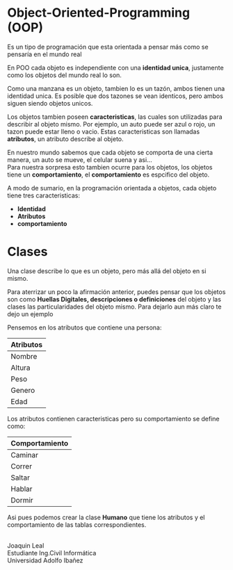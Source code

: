 # Object-Oriented-Programming (OOP)

Es un tipo de programación que esta orientada a pensar más como se pensaría en el mundo real

En POO cada objeto es independiente con una **identidad unica**, justamente como los objetos del mundo real lo son.

Como una manzana es un objeto, tambien lo es un tazón, ambos tienen una identidad unica. Es posible que dos tazones se vean identicos, pero ambos siguen siendo objetos unicos.

Los objetos tambien poseen **caracteristicas**, las cuales son utilizadas para describir al objeto mismo. Por ejemplo, un auto puede ser azul o rojo, un tazon puede estar lleno o vacio. Estas caracteristicas son llamadas **atributos**, un atributo describe al objeto.

En nuestro mundo sabemos que cada objeto se comporta de una cierta manera, un auto se mueve, el celular suena y asi...\
Para nuestra sorpresa esto tambien ocurre para los objetos, los objetos tiene un **comportamiento**, el **comportamiento** es espcifico del objeto.


A modo de sumario, en la programación orientada a objetos, cada objeto tiene tres caracteristicas:
  * **Identidad**
  * **Atributos**
  * **comportamiento**


# Clases

Una clase describe lo que es un objeto, pero más allá del objeto en si mismo.

Para aterrizar un poco la afirmación anterior, puedes pensar que los objetos son como **Huellas Digitales, descripciones o definiciones** del objeto y las clases las particularidades del objeto mismo. Para dejarlo aun más claro te dejo un ejemplo

Pensemos en los atributos que contiene una persona:

| Atributos |
|-----------|
| Nombre    |
| Altura    |
| Peso      |
| Genero    |
| Edad      |

Los atributos contienen caracteristicas pero su comportamiento se define como:

| Comportamiento |
|----------------|
| Caminar        |
| Correr         |
| Saltar         |
| Hablar         |
| Dormir         |


Asi pues podemos crear la clase **Humano** que tiene los atributos y el comportamiento de las tablas correspondientes.


\
Joaquin Leal\
Estudiante Ing.Civil Informática\
Universidad Adolfo Ibañez










